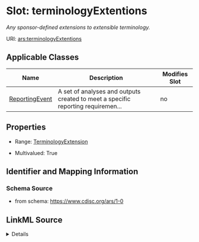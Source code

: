 # Slot: terminologyExtentions


_Any sponsor-defined extensions to extensible terminology._



URI: [ars:terminologyExtentions](https://www.cdisc.org/ars/1-0/terminologyExtentions)



<!-- no inheritance hierarchy -->




## Applicable Classes

| Name | Description | Modifies Slot |
| --- | --- | --- |
[ReportingEvent](ReportingEvent.md) | A set of analyses and outputs created to meet a specific reporting requiremen... |  no  |







## Properties

* Range: [TerminologyExtension](TerminologyExtension.md)

* Multivalued: True





## Identifier and Mapping Information







### Schema Source


* from schema: https://www.cdisc.org/ars/1-0




## LinkML Source

<details>
```yaml
name: terminologyExtentions
description: Any sponsor-defined extensions to extensible terminology.
from_schema: https://www.cdisc.org/ars/1-0
rank: 1000
multivalued: true
alias: terminologyExtentions
domain_of:
- ReportingEvent
range: TerminologyExtension
inlined: true
inlined_as_list: true

```
</details>